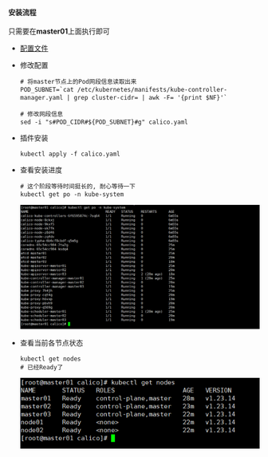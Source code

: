 #### 安装流程

只需要在**master01**上面执行即可

* [配置文件](../../.image/07-Calico%E7%BB%84%E4%BB%B6%E5%AE%89%E8%A3%85/calico.yaml)

* 修改配置

  ```shell
  # 将master节点上的Pod网段信息读取出来
  POD_SUBNET=`cat /etc/kubernetes/manifests/kube-controller-manager.yaml | grep cluster-cidr= | awk -F= '{print $NF}'`
  
  # 修改网段信息
  sed -i "s#POD_CIDR#${POD_SUBNET}#g" calico.yaml
  ```

* 插件安装

  ```shell
  kubectl apply -f calico.yaml
  ```

* 查看安装进度

  ```shell
  # 这个阶段等待时间挺长的, 耐心等待一下
  kubectl get po -n kube-system
  ```

  ![image-20221115173839484](../../.image/07-Calico%E7%BB%84%E4%BB%B6%E5%AE%89%E8%A3%85/image-20221115173839484.png)

* 查看当前各节点状态

  ```shell
  kubectl get nodes
  # 已经Ready了
  ```

  ![image-20221115174052079](../../.image/07-Calico%E7%BB%84%E4%BB%B6%E5%AE%89%E8%A3%85/image-20221115174052079.png)